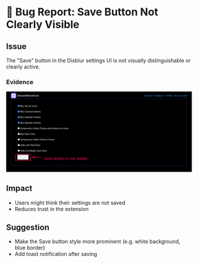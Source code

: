 # 🐞 Bug Report: Save Button Not Clearly Visible

## Issue
The "Save" button in the Disblur settings UI is not visually distinguishable or clearly active.

### Evidence
![Save Button Issue](../images/disblur-bug.png)

## Impact
- Users might think their settings are not saved
- Reduces trust in the extension

## Suggestion
- Make the Save button style more prominent (e.g. white background, blue border)
- Add toast notification after saving
